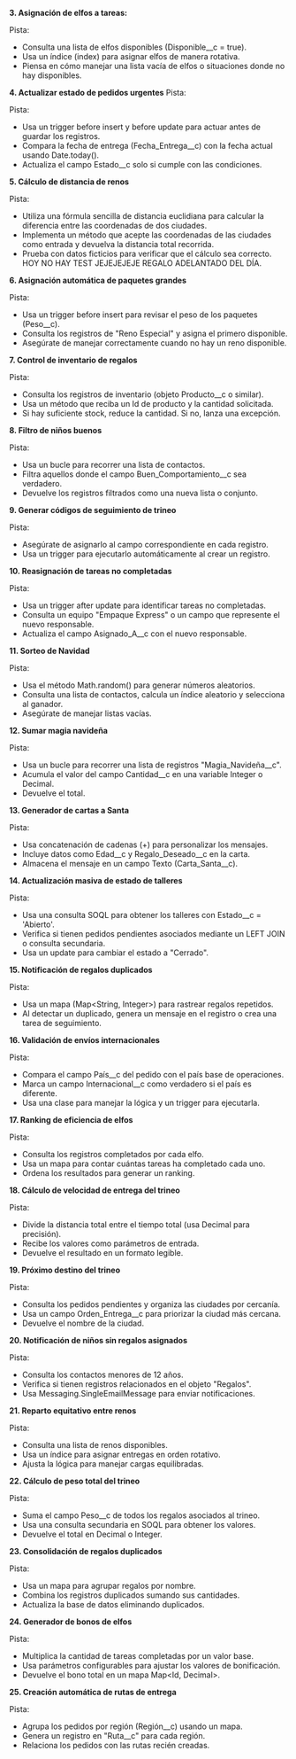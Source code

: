 **3. Asignación de elfos a tareas:**

Pista:
- Consulta una lista de elfos disponibles (Disponible__c = true).
- Usa un índice (index) para asignar elfos de manera rotativa.
- Piensa en cómo manejar una lista vacía de elfos o situaciones donde no hay disponibles.

**4. Actualizar estado de pedidos urgentes**
Pista:

Pista:
- Usa un trigger before insert y before update para actuar antes de guardar los registros.
- Compara la fecha de entrega (Fecha_Entrega__c) con la fecha actual usando Date.today().
- Actualiza el campo Estado__c solo si cumple con las condiciones.

**5. Cálculo de distancia de renos**

Pista:
- Utiliza una fórmula sencilla de distancia euclidiana para calcular la diferencia entre las coordenadas de dos ciudades.
- Implementa un método que acepte las coordenadas de las ciudades como entrada y devuelva la distancia total recorrida.
- Prueba con datos ficticios para verificar que el cálculo sea correcto. HOY NO HAY TEST JEJEJEJEJE REGALO ADELANTADO DEL DÍA.

**6. Asignación automática de paquetes grandes**

Pista:
- Usa un trigger before insert para revisar el peso de los paquetes (Peso__c).
- Consulta los registros de "Reno Especial" y asigna el primero disponible.
- Asegúrate de manejar correctamente cuando no hay un reno disponible.

**7. Control de inventario de regalos**

Pista:
- Consulta los registros de inventario (objeto Producto__c o similar).
- Usa un método que reciba un Id de producto y la cantidad solicitada.
- Si hay suficiente stock, reduce la cantidad. Si no, lanza una excepción.

**8. Filtro de niños buenos**

Pista:
- Usa un bucle para recorrer una lista de contactos.
- Filtra aquellos donde el campo Buen_Comportamiento__c sea verdadero.
- Devuelve los registros filtrados como una nueva lista o conjunto.

**9. Generar códigos de seguimiento de trineo**

Pista:
- Asegúrate de asignarlo al campo correspondiente en cada registro.
- Usa un trigger para ejecutarlo automáticamente al crear un registro.

**10. Reasignación de tareas no completadas**

Pista:
- Usa un trigger after update para identificar tareas no completadas.
- Consulta un equipo "Empaque Express" o un campo que represente el nuevo responsable.
- Actualiza el campo Asignado_A__c con el nuevo responsable.

**11. Sorteo de Navidad**

Pista:
- Usa el método Math.random() para generar números aleatorios.
- Consulta una lista de contactos, calcula un índice aleatorio y selecciona al ganador.
- Asegúrate de manejar listas vacías.

**12. Sumar magia navideña**

Pista:
- Usa un bucle para recorrer una lista de registros "Magia_Navideña__c".
- Acumula el valor del campo Cantidad__c en una variable Integer o Decimal.
- Devuelve el total.

**13. Generador de cartas a Santa**

Pista:
- Usa concatenación de cadenas (+) para personalizar los mensajes.
- Incluye datos como Edad__c y Regalo_Deseado__c en la carta.
- Almacena el mensaje en un campo Texto (Carta_Santa__c).

**14. Actualización masiva de estado de talleres**

Pista:
- Usa una consulta SOQL para obtener los talleres con Estado__c = 'Abierto'.
- Verifica si tienen pedidos pendientes asociados mediante un LEFT JOIN o consulta secundaria.
- Usa un update para cambiar el estado a "Cerrado".

**15. Notificación de regalos duplicados**

Pista:
- Usa un mapa (Map<String, Integer>) para rastrear regalos repetidos.
- Al detectar un duplicado, genera un mensaje en el registro o crea una tarea de seguimiento.

**16. Validación de envíos internacionales**

Pista:
- Compara el campo País__c del pedido con el país base de operaciones.
- Marca un campo Internacional__c como verdadero si el país es diferente.
- Usa una clase para manejar la lógica y un trigger para ejecutarla.

**17. Ranking de eficiencia de elfos**

Pista:
- Consulta los registros completados por cada elfo.
- Usa un mapa para contar cuántas tareas ha completado cada uno.
- Ordena los resultados para generar un ranking.

**18. Cálculo de velocidad de entrega del trineo**

Pista:
- Divide la distancia total entre el tiempo total (usa Decimal para precisión).
- Recibe los valores como parámetros de entrada.
- Devuelve el resultado en un formato legible.

**19. Próximo destino del trineo**

Pista:
- Consulta los pedidos pendientes y organiza las ciudades por cercanía.
- Usa un campo Orden_Entrega__c para priorizar la ciudad más cercana.
- Devuelve el nombre de la ciudad.

**20. Notificación de niños sin regalos asignados**

Pista:
- Consulta los contactos menores de 12 años.
- Verifica si tienen registros relacionados en el objeto "Regalos".
- Usa Messaging.SingleEmailMessage para enviar notificaciones.

**21. Reparto equitativo entre renos**

Pista:
- Consulta una lista de renos disponibles.
- Usa un índice para asignar entregas en orden rotativo.
- Ajusta la lógica para manejar cargas equilibradas.

**22. Cálculo de peso total del trineo**

Pista:
- Suma el campo Peso__c de todos los regalos asociados al trineo.
- Usa una consulta secundaria en SOQL para obtener los valores.
- Devuelve el total en Decimal o Integer.

**23. Consolidación de regalos duplicados**

Pista:
- Usa un mapa para agrupar regalos por nombre.
- Combina los registros duplicados sumando sus cantidades.
- Actualiza la base de datos eliminando duplicados.

**24. Generador de bonos de elfos**

Pista:
- Multiplica la cantidad de tareas completadas por un valor base.
- Usa parámetros configurables para ajustar los valores de bonificación.
- Devuelve el bono total en un mapa Map<Id, Decimal>.

**25. Creación automática de rutas de entrega**

Pista:
- Agrupa los pedidos por región (Región__c) usando un mapa.
- Genera un registro en "Ruta__c" para cada región.
- Relaciona los pedidos con las rutas recién creadas.
